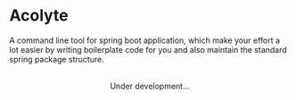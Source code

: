 # Acolyte
A command line tool for spring boot application, which make your effort a lot easier by writing boilerplate code for you and also maintain the standard spring package structure.
<br/><br/>
<p align="center">Under development...</p>
<br/><br/>
